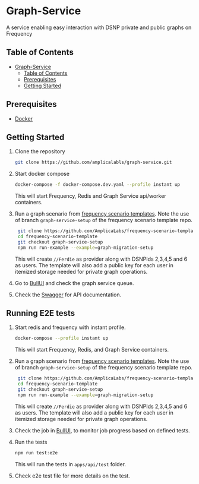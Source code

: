 # Graph-Service

A service enabling easy interaction with DSNP private and public graphs on Frequency

## Table of Contents

- [Graph-Service](#graph-service)
  - [Table of Contents](#table-of-contents)
  - [Prerequisites](#prerequisites)
  - [Getting Started](#getting-started)
  
## Prerequisites

- [Docker](https://docs.docker.com/get-docker/)

## Getting Started

1. Clone the repository

   ```bash
   git clone https://github.com/amplicalabls/graph-service.git
   ```

2. Start docker compose

   ```bash
   docker-compose -f docker-compose.dev.yaml --profile instant up 
   ```

   This will start Frequency, Redis and Graph Service api/worker containers.

3. Run a graph scenario from [frequency scenario templates](https://github.com/AmplicaLabs/frequency-scenario-template/tree/graph-service-setup). Note the use of branch `graph-service-setup` of the frequency scenario template repo.

   ```bash
    git clone https://github.com/AmplicaLabs/frequency-scenario-template.git
    cd frequency-scenario-template
    git checkout graph-service-setup
    npm run run-example --example=graph-migration-setup
    ```

    This will create `//Ferdie` as provider along with DSNPIds 2,3,4,5 and 6 as users. The template will also add a public key for each user in itemized storage needed for private graph operations.

4. Go to [BullUI](http://0.0.0.0:3000/queues/)  and check the graph service queue.
5. Check the [Swagger](http://0.0.0.0:3000/api/docs/swagger) for API documentation.

## Running E2E tests

1. Start redis and frequency with instant profile.

   ```bash
   docker-compose --profile instant up
   ```

   This will start Frequency, Redis, and Graph Service containers.  

2. Run a graph scenario from [frequency scenario templates](https://github.com/AmplicaLabs/frequency-scenario-template/tree/graph-service-setup). Note the use of branch `graph-service-setup` of the frequency scenario template repo.

   ```bash
    git clone https://github.com/AmplicaLabs/frequency-scenario-template.git
    cd frequency-scenario-template
    git checkout graph-service-setup
    npm run run-example --example=graph-migration-setup
    ```

    This will create `//Ferdie` as provider along with DSNPIds 2,3,4,5 and 6 as users. The template will also add a public key for each user in itemized storage needed for private graph operations.

3. Check the job in [BullUI](http://0.0.0.0:3000/queues/), to monitor job progress based on defined tests.

4. Run the tests

   ```bash
   npm run test:e2e
   ```

   This will run the tests in `apps/api/test` folder.

5. Check e2e test file for more details on the test.

